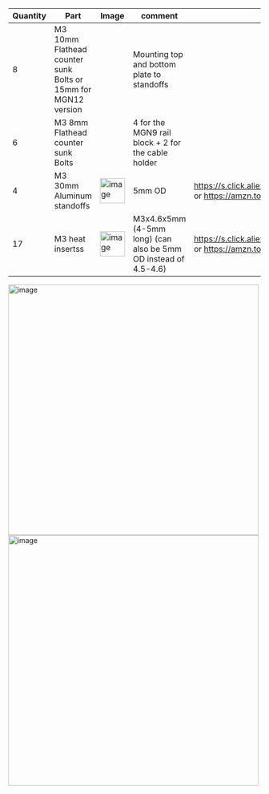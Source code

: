 | Quantity | Part                         | Image             | comment  | Links  |
| ------ | ----                           | -------           | -----    | -----	|
| 8       | M3 10mm Flathead counter sunk Bolts or 15mm for MGN12 version|              |  Mounting top and bottom plate to standoffs |   |
| 6       | M3 8mm Flathead counter sunk Bolts|               | 4 for the MGN9 rail block + 2 for the cable holder |   |
| 4       | M3 30mm Aluminum standoffs |  <img width="50" alt="image" src="https://user-images.githubusercontent.com/37383368/213012780-c57c1ffb-c999-4cf1-a5ae-ebeeda0c50b8.png">                    |  5mm OD                         | https://s.click.aliexpress.com/e/_DCGB3Sj or https://amzn.to/3ZFTbqq  |
| 17      | M3 heat insertss |<img width="50" alt="image" src="https://user-images.githubusercontent.com/37383368/213013307-f72b9e07-181a-4029-948b-95a7e522ceda.png"> |  M3x4.6x5mm (4-5mm long) (can also be 5mm OD instead of 4.5-4.6)                | https://s.click.aliexpress.com/e/_De28c87 or https://amzn.to/3ZVI5xR  |

<img width="500" alt="image" src="https://user-images.githubusercontent.com/37383368/212997210-5905e024-bb4a-44e8-83ac-35ac9521dc9e.png"><img width="500" alt="image" src="https://user-images.githubusercontent.com/37383368/212998007-593eeea6-7b34-470f-88f7-ad33463246ff.png">



